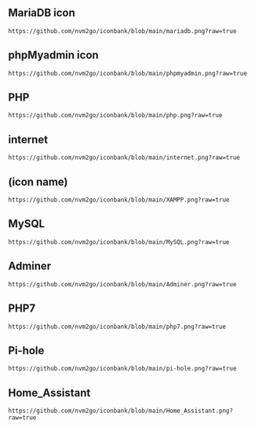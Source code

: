 ## MariaDB icon

```text
https://github.com/nvm2go/iconbank/blob/main/mariadb.png?raw=true
```

## phpMyadmin icon

```text
https://github.com/nvm2go/iconbank/blob/main/phpmyadmin.png?raw=true
```

## PHP 

```text
https://github.com/nvm2go/iconbank/blob/main/php.png?raw=true
```

## internet

```text
https://github.com/nvm2go/iconbank/blob/main/internet.png?raw=true
```

## (icon name)

```text
https://github.com/nvm2go/iconbank/blob/main/XAMPP.png?raw=true
```

## MySQL

```text
https://github.com/nvm2go/iconbank/blob/main/MySQL.png?raw=true
```

## Adminer

```text
https://github.com/nvm2go/iconbank/blob/main/Adminer.png?raw=true
```

## PHP7

```text
https://github.com/nvm2go/iconbank/blob/main/php7.png?raw=true
```

## Pi-hole

```text
https://github.com/nvm2go/iconbank/blob/main/pi-hole.png?raw=true
```

## Home_Assistant

```text
https://github.com/nvm2go/iconbank/blob/main/Home_Assistant.png?raw=true
```




